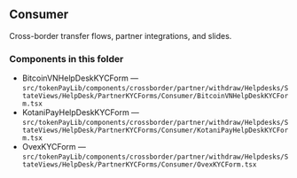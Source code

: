 ## Consumer

Cross-border transfer flows, partner integrations, and slides.

### Components in this folder
- BitcoinVNHelpDeskKYCForm — `src/tokenPayLib/components/crossborder/partner/withdraw/Helpdesks/StateViews/HelpDesk/PartnerKYCForms/Consumer/BitcoinVNHelpDeskKYCForm.tsx`
- KotaniPayHelpDeskKYCForm — `src/tokenPayLib/components/crossborder/partner/withdraw/Helpdesks/StateViews/HelpDesk/PartnerKYCForms/Consumer/KotaniPayHelpDeskKYCForm.tsx`
- OvexKYCForm — `src/tokenPayLib/components/crossborder/partner/withdraw/Helpdesks/StateViews/HelpDesk/PartnerKYCForms/Consumer/OvexKYCForm.tsx`
